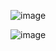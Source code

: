 ![image](https://github.com/user-attachments/assets/f6ac63b1-714b-4352-baf3-b1517cb22ab4)

![image](https://github.com/user-attachments/assets/7be6c3a7-cecf-4e99-9a39-d80d0a5f5513)
